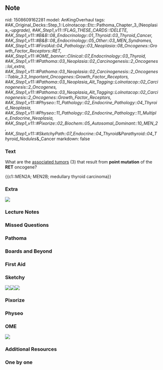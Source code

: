 ## Note
nid: 1508609162281
model: AnKingOverhaul
tags: #AK_Original_Decks::Step_1::Lolnotacop::Etc::Pathoma_Chapter_3_(Neoplasia_-_upgrade), #AK_Step1_v11::!FLAG_THESE_CARDS::!DELETE, #AK_Step1_v11::#B&B::08_Endocrinology::01_Thyroid::03_Thyroid_Cancer, #AK_Step1_v11::#B&B::08_Endocrinology::05_Other::03_MEN_Syndromes, #AK_Step1_v11::#FirstAid::04_Pathology::03_Neoplasia::08_Oncogenes::Growth_Factor_Receptors::RET, #AK_Step1_v11::#OME_banner::Clinical::07_Endocrinology::03_Thyroid, #AK_Step1_v11::#Pathoma::03_Neoplasia::02_Carcinogenesis::2_Oncogenes::lol_extra, #AK_Step1_v11::#Pathoma::03_Neoplasia::02_Carcinogenesis::2_Oncogenes::Table_3.3_Important_Oncogenes::Growth_Factor_Receptors, #AK_Step1_v11::#Pathoma::03_Neoplasia_Alt_Tagging::Lolnotacop::02_Carcinogenesis::2_Oncogenes, #AK_Step1_v11::#Pathoma::03_Neoplasia_Alt_Tagging::Lolnotacop::02_Carcinogenesis::2_Oncogenes::Growth_Factor_Receptors, #AK_Step1_v11::#Physeo::11_Pathology::02_Endocrine_Pathology::04_Thyroid_Neoplasia, #AK_Step1_v11::#Physeo::11_Pathology::02_Endocrine_Pathology::11_Multiple_Endocrine_Neoplasia, #AK_Step1_v11::#Pixorize::02_Biochem::05_Autosomal_Dominant::10_MEN_2, #AK_Step1_v11::#SketchyPath::07_Endocrine::04_Thyroid_&_Parathyroid::04_Thyroid_Nodules_&_Cancer
markdown: false

### Text
What are the <u>associated tumors</u> (3) that result from <b>point
mutation</b> of the <b>RET</b> oncogene?
<div>
  {{c1::MEN2A; MEN2B; medullary thyroid carcinoma}}
</div>

### Extra
<img src="paste-89975269884454.jpg">

### Lecture Notes


### Missed Questions


### Pathoma


### Boards and Beyond


### First Aid


### Sketchy
<div><img src="medullary%20thyroid%20RET.jpg" class=
"resizer"><img src="medullary%20carcinom%20MENAB_1566160514431.jpg"
class="resizer"><img src=
"Zoverall%20picture-999743758a67f3dac9a5565b03c04c78c0075e67_1566160514431.JPG"
class="resizer"></div>

### Pixorize


### Physeo


### OME
<div class="ome-widget">
  <a href=
  "https://onlinemeded.org/spa/endocrinology/thyroid/acquire?ref=anki">
  <img src="_OME_AnkiFlashcards_Lesson_4.png"></a>
</div>

### Additional Resources


### One by one

